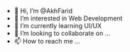 - 👋 Hi, I’m @AkhFarid
- 👀 I’m interested in Web Development
- 🌱 I’m currently learning UI/UX
- 💞️ I’m looking to collaborate on ...
- 📫 How to reach me ...

<!---
AkhFarid/AkhFarid is a ✨ special ✨ repository because its `README.md` (this file) appears on your GitHub profile.
You can click the Preview link to take a look at your changes.
--->
